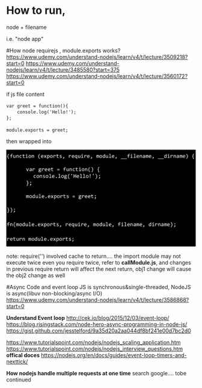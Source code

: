 # How to run,
node + filename

i.e. "node app"

#How node requirejs , module.exports works?
https://www.udemy.com/understand-nodejs/learn/v4/t/lecture/3509218?start=0
https://www.udemy.com/understand-nodejs/learn/v4/t/lecture/3485580?start=375
https://www.udemy.com/understand-nodejs/learn/v4/t/lecture/3560172?start=0

if js file content
  
    var greet = function(){
        console.log('Hello!');
    };
    
    module.exports = greet;

then wrapped into

![alt text](https://raw.githubusercontent.com/PeaceUCR/NodeJSPractice/master/wrap.png)

note: require('') involved cache to return.... the import module may not execute twice even you require twice, refer to **callModule.js**, and changes in previous require return will affect the next return, obj1 change will cause the obj2 change as well

#Async Code and event loop
JS is synchronous&single-threaded, NodeJS is async(libuv non-blocking/async I/O)
https://www.udemy.com/understand-nodejs/learn/v4/t/lecture/3586868?start=0

**Understand Event loop**
http://cek.io/blog/2015/12/03/event-loop/
https://blog.risingstack.com/node-hero-async-programming-in-node-js/
https://gist.github.com/jesstelford/9a35d20a2aa044df8bf241e00d7bc2d0



https://www.tutorialspoint.com/nodejs/nodejs_scaling_application.htm
https://www.tutorialspoint.com/nodejs/nodejs_interview_questions.htm
**offical doces**
https://nodejs.org/en/docs/guides/event-loop-timers-and-nexttick/

**How nodejs handle multiple requests at one time**
search google.... tobe continued





